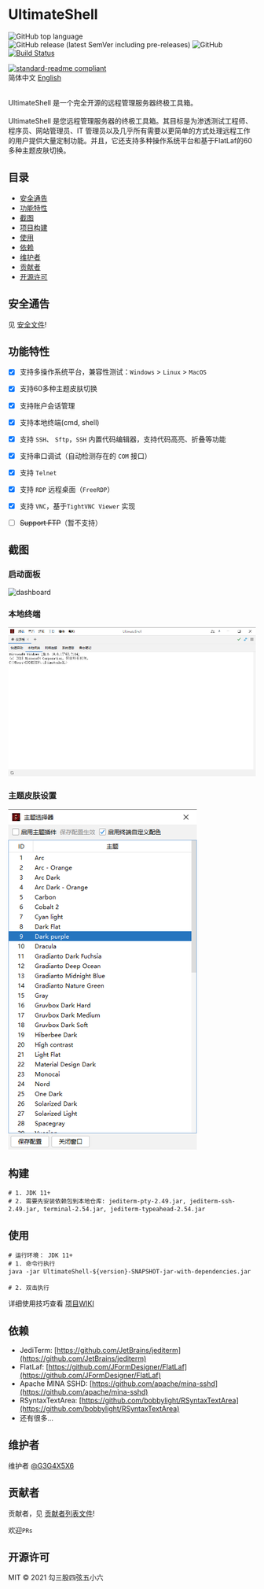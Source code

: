 # UltimateShell

![GitHub top language](https://img.shields.io/github/languages/top/g3g4x5x6/ultimateshell)
![GitHub release (latest SemVer including pre-releases)](https://img.shields.io/github/v/release/g3g4x5x6/ultimateshell?include_prereleases)
![GitHub](https://img.shields.io/github/license/g3g4x5x6/ultimateshell)
[![Build Status](https://app.travis-ci.com/G3G4X5X6/ultimateshell.svg?branch=main)](https://app.travis-ci.com/G3G4X5X6/ultimateshell)
<!-- ![GitHub tag (latest by date)](https://img.shields.io/github/v/tag/g3g4x5x6/ultimateshell) -->
<!-- ![GitHub all releases](https://img.shields.io/github/downloads/g3g4x5x6/ultimateshell/total) -->
<!-- ![GitHub last commit](https://img.shields.io/github/last-commit/g3g4x5x6/ultimateshell) -->

[![standard-readme compliant](https://img.shields.io/badge/standard--readme-OK-green.svg?style=flat-square)](https://github.com/RichardLitt/standard-readme)
<br>
简体中文 [English](doc/README_en.md)

<br>
UltimateShell 是一个完全开源的远程管理服务器终极工具箱。
<br><br>
UltimateShell 是您远程管理服务器的终极工具箱。其目标是为渗透测试工程师、程序员、网站管理员、IT 管理员以及几乎所有需要以更简单的方式处理远程工作的用户提供大量定制功能。并且，它还支持多种操作系统平台和基于FlatLaf的60多种主题皮肤切换。

## 目录
- [安全通告](#安全通告)
- [功能特性](#功能特性)
- [截图](#截图)
- [项目构建](#构建)
- [使用](#使用)
- [依赖](#依赖)
- [维护者](#维护者)
- [贡献者](#贡献者)
- [开源许可](#开源许可)

## 安全通告
见 [安全文件](SECURITY.md)!

## 功能特性

- [x] 支持多操作系统平台，兼容性测试：`Windows` > `Linux` > `MacOS`
- [x] 支持60多种主题皮肤切换
- [x] 支持账户会话管理
- [x] 支持本地终端(cmd, shell)
- [x] 支持 `SSH`、 `Sftp`，`SSH` 内置代码编辑器，支持代码高亮、折叠等功能
- [x] 支持串口调试（自动检测存在的 `COM` 接口）
- [x] 支持 `Telnet`
- [x] 支持 `RDP` 远程桌面（`FreeRDP`）
- [x] 支持 `VNC`，基于`TightVNC Viewer` 实现
- [ ] <del>Support FTP</del>（暂不支持）


## 截图

### 启动面板
![dashboard](screenshot/ultimateshell_v0.14.13-alpha_dashboard.png)


### 本地终端
![dashboard](doc/screenshot/ultimateshell_local_terminal.png)

### 主题皮肤设置
![dashboard](doc/screenshot/ultimateshell_theme_settings.png)


## 构建

```shell
# 1. JDK 11+
# 2. 需要先安装依赖包到本地仓库: jediterm-pty-2.49.jar, jediterm-ssh-2.49.jar, terminal-2.54.jar, jediterm-typeahead-2.54.jar
```

## 使用

```shell
# 运行环境： JDK 11+ 
# 1. 命令行执行
java -jar UltimateShell-${version}-SNAPSHOT-jar-with-dependencies.jar

# 2. 双击执行
```
详细使用技巧查看 [项目WIKI](https://github.com/G3G4X5X6/ultimateshell/wiki)

## 依赖
- JediTerm: [https://github.com/JetBrains/jediterm](https://github.com/JetBrains/jediterm)
- FlatLaf: [https://github.com/JFormDesigner/FlatLaf](https://github.com/JFormDesigner/FlatLaf)
- Apache MINA SSHD: [https://github.com/apache/mina-sshd](https://github.com/apache/mina-sshd)
- RSyntaxTextArea: [https://github.com/bobbylight/RSyntaxTextArea](https://github.com/bobbylight/RSyntaxTextArea)
- 还有很多...


## 维护者
维护者
[@G3G4X5X6](https://github.com/G3G4X5X6)

## 贡献者

贡献者，见 [贡献者列表文件](contributing.md)!

欢迎`PRs`


## 开源许可

MIT © 2021 勾三股四弦五小六
